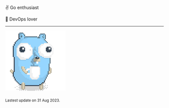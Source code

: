 :v: Go enthusiast

:muscle: DevOps lover

---

![Image alt text](/images/gopher_with_coffee.gif)


<sub>Lastest update on 31 Aug 2023.</sub>
